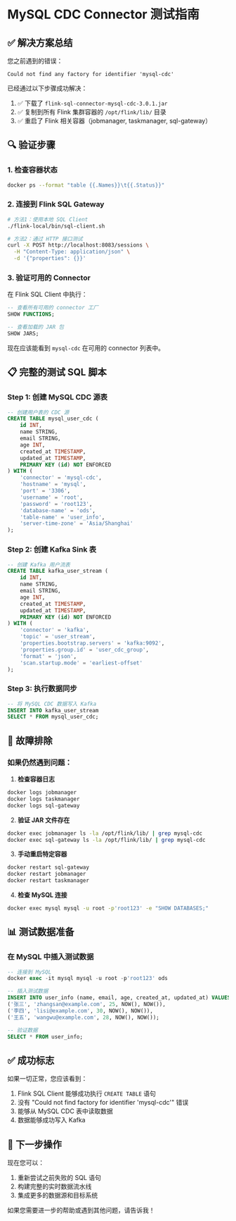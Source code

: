 # MySQL CDC Connector 测试指南

## ✅ 解决方案总结

您之前遇到的错误：
```
Could not find any factory for identifier 'mysql-cdc'
```

已经通过以下步骤成功解决：

1. ✅ 下载了 `flink-sql-connector-mysql-cdc-3.0.1.jar`
2. ✅ 复制到所有 Flink 集群容器的 `/opt/flink/lib/` 目录
3. ✅ 重启了 Flink 相关容器（jobmanager, taskmanager, sql-gateway）

## 🔍 验证步骤

### 1. 检查容器状态
```bash
docker ps --format "table {{.Names}}\t{{.Status}}"
```

### 2. 连接到 Flink SQL Gateway
```bash
# 方法1：使用本地 SQL Client
./flink-local/bin/sql-client.sh

# 方法2：通过 HTTP 接口测试
curl -X POST http://localhost:8083/sessions \
  -H "Content-Type: application/json" \
  -d '{"properties": {}}'
```

### 3. 验证可用的 Connector
在 Flink SQL Client 中执行：
```sql
-- 查看所有可用的 connector 工厂
SHOW FUNCTIONS;

-- 查看加载的 JAR 包
SHOW JARS;
```

现在应该能看到 `mysql-cdc` 在可用的 connector 列表中。

## 📋 完整的测试 SQL 脚本

### Step 1: 创建 MySQL CDC 源表
```sql
-- 创建用户表的 CDC 源
CREATE TABLE mysql_user_cdc (
    id INT,
    name STRING,
    email STRING,
    age INT,
    created_at TIMESTAMP,
    updated_at TIMESTAMP,
    PRIMARY KEY (id) NOT ENFORCED
) WITH (
    'connector' = 'mysql-cdc',
    'hostname' = 'mysql',
    'port' = '3306',
    'username' = 'root',
    'password' = 'root123',
    'database-name' = 'ods',
    'table-name' = 'user_info',
    'server-time-zone' = 'Asia/Shanghai'
);
```

### Step 2: 创建 Kafka Sink 表
```sql
-- 创建 Kafka 用户流表
CREATE TABLE kafka_user_stream (
    id INT,
    name STRING,
    email STRING,
    age INT,
    created_at TIMESTAMP,
    updated_at TIMESTAMP,
    PRIMARY KEY (id) NOT ENFORCED
) WITH (
    'connector' = 'kafka',
    'topic' = 'user_stream',
    'properties.bootstrap.servers' = 'kafka:9092',
    'properties.group.id' = 'user_cdc_group',
    'format' = 'json',
    'scan.startup.mode' = 'earliest-offset'
);
```

### Step 3: 执行数据同步
```sql
-- 将 MySQL CDC 数据写入 Kafka
INSERT INTO kafka_user_stream 
SELECT * FROM mysql_user_cdc;
```

## 🐛 故障排除

### 如果仍然遇到问题：

1. **检查容器日志**
```bash
docker logs jobmanager
docker logs taskmanager  
docker logs sql-gateway
```

2. **验证 JAR 文件存在**
```bash
docker exec jobmanager ls -la /opt/flink/lib/ | grep mysql-cdc
docker exec sql-gateway ls -la /opt/flink/lib/ | grep mysql-cdc
```

3. **手动重启特定容器**
```bash
docker restart sql-gateway
docker restart jobmanager
docker restart taskmanager
```

4. **检查 MySQL 连接**
```bash
docker exec mysql mysql -u root -p'root123' -e "SHOW DATABASES;"
```

## 📊 测试数据准备

### 在 MySQL 中插入测试数据
```sql
-- 连接到 MySQL
docker exec -it mysql mysql -u root -p'root123' ods

-- 插入测试数据
INSERT INTO user_info (name, email, age, created_at, updated_at) VALUES
('张三', 'zhangsan@example.com', 25, NOW(), NOW()),
('李四', 'lisi@example.com', 30, NOW(), NOW()),
('王五', 'wangwu@example.com', 28, NOW(), NOW());

-- 验证数据
SELECT * FROM user_info;
```

## ✅ 成功标志

如果一切正常，您应该看到：

1. Flink SQL Client 能够成功执行 `CREATE TABLE` 语句
2. 没有 "Could not find factory for identifier 'mysql-cdc'" 错误
3. 能够从 MySQL CDC 表中读取数据
4. 数据能够成功写入 Kafka

## 🎯 下一步操作

现在您可以：
1. 重新尝试之前失败的 SQL 语句
2. 构建完整的实时数据流水线
3. 集成更多的数据源和目标系统

如果您需要进一步的帮助或遇到其他问题，请告诉我！ 